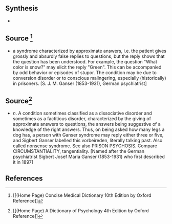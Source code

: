 ## Synthesis
- 
## Source [^1]
- a syndrome characterized by approximate answers, i.e. the patient gives grossly and absurdly false replies to questions, but the reply shows that the question has been understood. For example, the question "What color is snow?" may elicit the reply "Green". This can be accompanied by odd behavior or episodes of stupor. The condition may be due to conversion disorder or to conscious malingering, especially (historically) in prisoners. \[S. J. M. Ganser (1853-1931), German psychiatrist]
## Source[^2]
- $n$. A condition sometimes classified as a dissociative disorder and sometimes as a factitious disorder, characterized by the giving of approximate answers to questions, the answers being suggestive of a knowledge of the right answers. Thus, on being asked how many legs a dog has, a person with Ganser syndrome may reply either three or five, and Sigbert Ganser labelled this vorbeireden, literally talking past. Also called nonsense syndrome. See also PRISON PSYCHOSIS. Compare CIRCUMSTANTIALITY, tangentiality. \[Named after the German psychiatrist Sigbert Josef Maria Ganser (1853-1931) who first described it in 1897]
## References

[^1]: [[(Home Page) Concise Medical Dictionary 10th Edition by Oxford Reference]]
[^2]: [[(Home Page) A Dictionary of Psychology 4th Edition by Oxford Reference]]